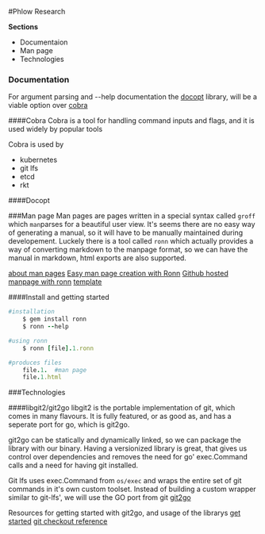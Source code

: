 #Phlow Research

**Sections**


- Documentaion
- Man page
- Technologies


### Documentation
For argument parsing and --help documentation the [docopt](http://docopt.org/) library, will be a viable option over
[cobra](https://github.com/spf13/cobra)


####Cobra
Cobra is a tool for handling command inputs and flags, and it is used widely by popular tools

Cobra is used by
- kubernetes
- git lfs
- etcd
- rkt

####Docopt



###Man page
Man pages are pages written in a special syntax called `groff` which `man`parses for a beautiful user view. 
It's seems there are no easy way of generating a manual, so it will have to be manually maintained during developement. 
Luckely there is a tool called `ronn` which actually provides a way of converting markdown to the manpage format, so
we can have the manual in markdown, html exports are also supported. 

[about man pages](https://blog.terminal.com/tutorial-how-to-write-man-pages/)
[Easy man page creation with Ronn](https://spin.atomicobject.com/2015/05/06/man-pages-in-markdown-ronn/)
[Github hosted manpage with ronn](http://rtomayko.github.io/ronn/ronn-format.7.html)
[template](https://github.com/rtomayko/ronn/tree/master/lib/ronn/template)


####Install and getting started
```ruby
#installation
    $ gem install ronn
    $ ronn --help

#using ronn
	$ ronn [file].1.ronn

#produces files
	file.1.  #man page
	file.1.html
```




###Technologies

####libgit2/git2go 
libgit2 is the portable implementation of git, which comes in many flavours. It is fully featured, or as good as, and
has a seperate port for go, which is git2go.  

git2go can be statically and dynamically linked, so we can package the library with our binary. Having a versionized
library is great, that gives us control over dependencies and removes the need for go' exec.Command calls and a need for 
having git installed.   

Git lfs uses exec.Command from `os/exec` and wraps the entire set of git commands in it's 
own custom toolset. Instead of building a custom wrapper similar to git-lfs', we will use the GO port from git
[git2go](https://github.com/libgit2/git2go)

Resources for getting started with git2go, and usage of the librarys
[get started](http://www.petethompson.net/blog/golang/2015/10/04/getting-going-with-git2go/)
[git checkout reference](http://stackoverflow.com/questions/31496175/git2go-simulate-git-checkout-and-an-immediate-git-push)






